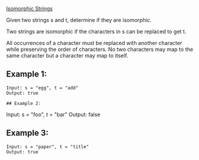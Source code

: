[Isomorphic Strings](https://leetcode.com/problems/isomorphic-strings/)

Given two strings s and t, determine if they are isomorphic.

Two strings are isomorphic if the characters in s can be replaced to get t.

All occurrences of a character must be replaced with another character while preserving the order of characters. No two characters may map to the same character but a character may map to itself.

## Example 1:

```
Input: s = "egg", t = "add"
Output: true

## Example 2:

```
Input: s = "foo", t = "bar"
Output: false

## Example 3:

```
Input: s = "paper", t = "title"
Output: true
```
